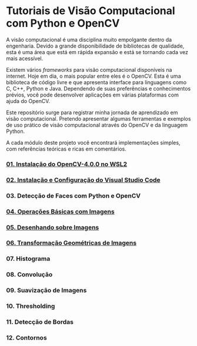 # Tutoriais de Visão Computacional com Python e OpenCV

A visão computacional é uma disciplina muito empolgante dentro da engenharia. Devido a grande disponibilidade de bibliotecas de qualidade, esta é uma área que está em rápida expansão e está se tornando cada vez mais acessível. 

Existem vários *frameworks* para visão computacional disponíveis na internet. Hoje em dia, o mais popular entre eles é o OpenCV. Esta é uma biblioteca de código livre e que apresenta interface para linguagens como C, C++, Python e Java. Dependendo de suas preferências e conhecimentos prévios, você pode desenvolver aplicações em várias plataformas com ajuda do OpenCV.

Este repositório surge para registrar minha jornada de aprendizado em visão computacional. Pretendo apresentar algumas ferramentas e exemplos de uso prático de visão computacional através do OpenCV e da linguagem Python.

A cada módulo deste projeto você encontrará implementações simples, com referências teóricas e ricas em comentários.

### [01. Instalação do OpenCV-4.0.0 no WSL2](01_OpenCV_Install/README.md)

### [02. Instalação e Configuração do Visual Studio Code](02_VSCode_Setup/README.md)

### 03. Detecção de Faces com Python e OpenCV

### [04. Operações Básicas com Imagens](04_Basic_Image_Operations/image.py)

### [05. Desenhando sobre Imagens](05_Drawing_Images/drawing.py)

### [06. Transformação Geométricas de Imagens](06_Image_Transformations/transformation.py)

### 07. Histograma

### 08. Convolução

### 09. Suavização de Imagens

### 10. Thresholding

### 11. Detecção de Bordas

### 12. Contornos

